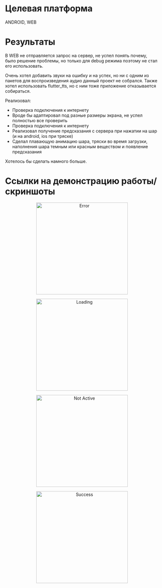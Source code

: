 # Целевая платформа

ANDROID, WEB

# Результаты

В WEB не отправляется запрос на сервер, не успел понять почему, было решение проблемы, но только для debug режима поэтому не стал его использовать.

Очень хотел добавить звуки на ошибку и на успех, но ни с одним из пакетов для воспроизведения аудио данный проект не собрался. Также хотел использовать flutter_tts, но с ним тоже приложение отказывается собираться.

Реализовал:

<ul>
<li>Проверка подключения к интернету</li>
<li>Вроде бы адаптировал под разные размеры экрана, не успел полностью все проверить</li>
<li>Проверка подключения к интернету</li>
<li>Реализовал получение предсказания с сервера при нажатии на шар (и на android, ios при тряске)</li>
<li>Сделал плавающую анимацию шара, тряски во время загрузки, наполнения шара темным или красным веществом и появление предсказания</li>
</ul>

Хотелось бы сделать намного больше.

# Ссылки на демонстрацию работы/скриншоты

<p align="center"><img src="assets/results/error.png" alt="Error" width="300" height="300"></p>

<p align="center"><img src="assets/results/loading.png" alt="Loading" width="300" height="300"></p>

<p align="center"><img src="assets/results/not_active.png" alt="Not Active" width="300" height="300"></p>

<p align="center"><img src="assets/results/success.png" alt="Success" width="300" height="300"></p>
